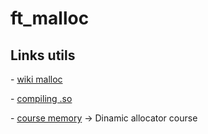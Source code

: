 # ft_malloc

<h2>Links utils</h2>
<p>- <a href="https://sourceware.org/glibc/wiki/MallocInternals">wiki malloc</a></p>
<p>- <a href="http://www.yolinux.com/TUTORIALS/LibraryArchives-StaticAndDynamic.html">compiling .so</a></p>
<p>- <a href="https://pwn.college/software-exploitation/">course memory</a> -> Dinamic allocator course</p>
